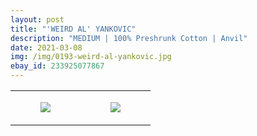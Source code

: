 ```yaml
---
layout: post
title: "'WEIRD AL' YANKOVIC"
description: "MEDIUM | 100% Preshrunk Cotton | Anvil"
date: 2021-03-08
img: /img/0193-weird-al-yankovic.jpg
ebay_id: 233925077867
---
```




<table style="width:100%;"><tr><td style="vertical-align:top;">
      <figure class="tmblr-full" data-orig-height="2048" data-orig-width="1365" data-orig-src="https://concertshirts.netlify.app/shirts/0193/0193-01.jpg"><img src="https://64.media.tumblr.com/bc11b56c199b82f402a208854f90a6e2/10c1118972a600ca-9a/s540x810/3ebfd327f3ab92d90487f1429b2462b5c56b5062.jpg" data-orig-height="2048" data-orig-width="1365" data-orig-src="https://concertshirts.netlify.app/shirts/0193/0193-01.jpg"/></figure></td>
    <td style="vertical-align:top;">
      <figure class="tmblr-full" data-orig-height="2048" data-orig-width="1365" data-orig-src="https://concertshirts.netlify.app/shirts/0193/0193-02.jpg"><img src="https://64.media.tumblr.com/53d6925d1e19b87f2600a824563a7648/10c1118972a600ca-95/s540x810/f6488aa9b1cbbe6a289531b891cb5fb89f92ef93.jpg" data-orig-height="2048" data-orig-width="1365" data-orig-src="https://concertshirts.netlify.app/shirts/0193/0193-02.jpg"/></figure></td>
  </tr></table>
